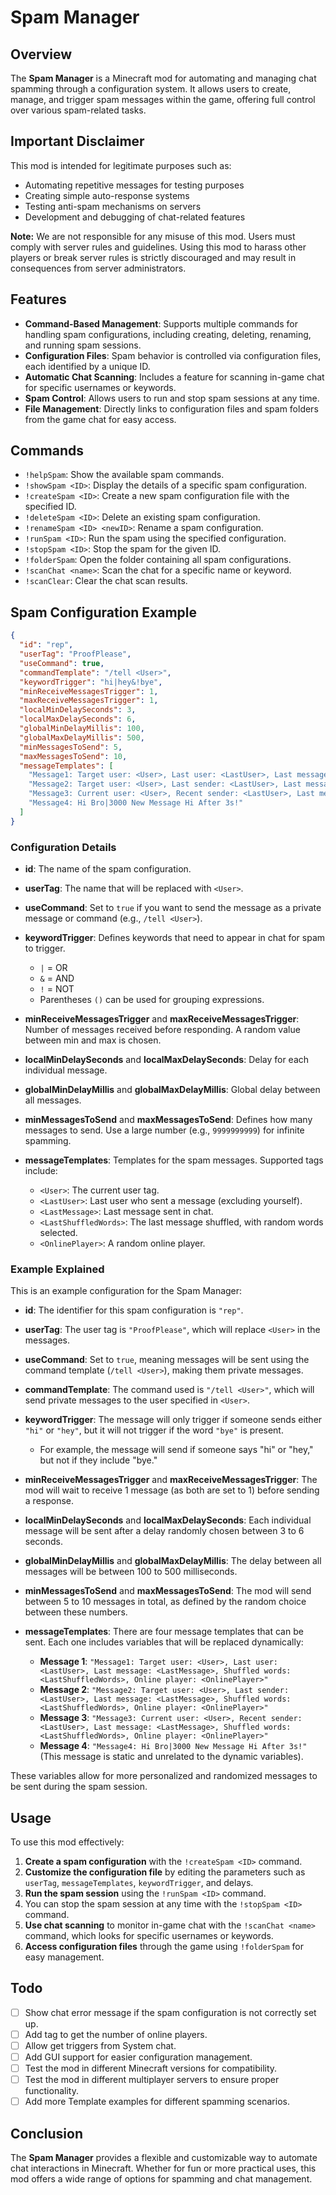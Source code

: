 # Spam Manager

## Overview
The **Spam Manager** is a Minecraft mod for automating and managing chat spamming through a configuration system. It allows users to create, manage, and trigger spam messages within the game, offering full control over various spam-related tasks.

## Important Disclaimer
This mod is intended for legitimate purposes such as:
- Automating repetitive messages for testing purposes
- Creating simple auto-response systems
- Testing anti-spam mechanisms on servers
- Development and debugging of chat-related features

**Note:** We are not responsible for any misuse of this mod. Users must comply with server rules and guidelines. Using this mod to harass other players or break server rules is strictly discouraged and may result in consequences from server administrators.

## Features
- **Command-Based Management**: Supports multiple commands for handling spam configurations, including creating, deleting, renaming, and running spam sessions.
- **Configuration Files**: Spam behavior is controlled via configuration files, each identified by a unique ID.
- **Automatic Chat Scanning**: Includes a feature for scanning in-game chat for specific usernames or keywords.
- **Spam Control**: Allows users to run and stop spam sessions at any time.
- **File Management**: Directly links to configuration files and spam folders from the game chat for easy access.

## Commands

- `!helpSpam`: Show the available spam commands.
- `!showSpam <ID>`: Display the details of a specific spam configuration.
- `!createSpam <ID>`: Create a new spam configuration file with the specified ID.
- `!deleteSpam <ID>`: Delete an existing spam configuration.
- `!renameSpam <ID> <newID>`: Rename a spam configuration.
- `!runSpam <ID>`: Run the spam using the specified configuration.
- `!stopSpam <ID>`: Stop the spam for the given ID.
- `!folderSpam`: Open the folder containing all spam configurations.
- `!scanChat <name>`: Scan the chat for a specific name or keyword.
- `!scanClear`: Clear the chat scan results.

## Spam Configuration Example

```json
{
  "id": "rep",
  "userTag": "ProofPlease",
  "useCommand": true,
  "commandTemplate": "/tell <User>",
  "keywordTrigger": "hi|hey&!bye",
  "minReceiveMessagesTrigger": 1,
  "maxReceiveMessagesTrigger": 1,
  "localMinDelaySeconds": 3,
  "localMaxDelaySeconds": 6,
  "globalMinDelayMillis": 100,
  "globalMaxDelayMillis": 500,
  "minMessagesToSend": 5,
  "maxMessagesToSend": 10,
  "messageTemplates": [
    "Message1: Target user: <User>, Last user: <LastUser>, Last message: <LastMessage>, Shuffled words: <LastShuffledWords>, Online player: <OnlinePlayer>",
    "Message2: Target user: <User>, Last sender: <LastUser>, Last message: <LastMessage>, Shuffled words: <LastShuffledWords>, Online player: <OnlinePlayer>",
    "Message3: Current user: <User>, Recent sender: <LastUser>, Last message: <LastMessage>, Shuffled words: <LastShuffledWords>, Online player: <OnlinePlayer>",
    "Message4: Hi Bro|3000 New Message Hi After 3s!"
  ]
}
```

### Configuration Details
- **id**: The name of the spam configuration.
- **userTag**: The name that will be replaced with `<User>`.
- **useCommand**: Set to `true` if you want to send the message as a private message or command (e.g., `/tell <User>`).
- **keywordTrigger**: Defines keywords that need to appear in chat for spam to trigger.
    - `|` = OR
    - `&` = AND
    - `!` = NOT
    - Parentheses `()` can be used for grouping expressions.

- **minReceiveMessagesTrigger** and **maxReceiveMessagesTrigger**: Number of messages received before responding. A random value between min and max is chosen.
- **localMinDelaySeconds** and **localMaxDelaySeconds**: Delay for each individual message.
- **globalMinDelayMillis** and **globalMaxDelayMillis**: Global delay between all messages.
- **minMessagesToSend** and **maxMessagesToSend**: Defines how many messages to send. Use a large number (e.g., `9999999999`) for infinite spamming.
- **messageTemplates**: Templates for the spam messages. Supported tags include:
    - `<User>`: The current user tag.
    - `<LastUser>`: Last user who sent a message (excluding yourself).
    - `<LastMessage>`: Last message sent in chat.
    - `<LastShuffledWords>`: The last message shuffled, with random words selected.
    - `<OnlinePlayer>`: A random online player.

### Example Explained

This is an example configuration for the Spam Manager:

- **id**: The identifier for this spam configuration is `"rep"`.
- **userTag**: The user tag is `"ProofPlease"`, which will replace `<User>` in the messages.
- **useCommand**: Set to `true`, meaning messages will be sent using the command template (`/tell <User>`), making them private messages.
- **commandTemplate**: The command used is `"/tell <User>"`, which will send private messages to the user specified in `<User>`.
- **keywordTrigger**: The message will only trigger if someone sends either `"hi"` or `"hey"`, but it will not trigger if the word `"bye"` is present.
    - For example, the message will send if someone says "hi" or "hey," but not if they include "bye."

- **minReceiveMessagesTrigger** and **maxReceiveMessagesTrigger**: The mod will wait to receive 1 message (as both are set to 1) before sending a response.
- **localMinDelaySeconds** and **localMaxDelaySeconds**: Each individual message will be sent after a delay randomly chosen between 3 to 6 seconds.
- **globalMinDelayMillis** and **globalMaxDelayMillis**: The delay between all messages will be between 100 to 500 milliseconds.
- **minMessagesToSend** and **maxMessagesToSend**: The mod will send between 5 to 10 messages in total, as defined by the random choice between these numbers.

- **messageTemplates**: There are four message templates that can be sent. Each one includes variables that will be replaced dynamically:
    - **Message 1**: `"Message1: Target user: <User>, Last user: <LastUser>, Last message: <LastMessage>, Shuffled words: <LastShuffledWords>, Online player: <OnlinePlayer>"`
    - **Message 2**: `"Message2: Target user: <User>, Last sender: <LastUser>, Last message: <LastMessage>, Shuffled words: <LastShuffledWords>, Online player: <OnlinePlayer>"`
    - **Message 3**: `"Message3: Current user: <User>, Recent sender: <LastUser>, Last message: <LastMessage>, Shuffled words: <LastShuffledWords>, Online player: <OnlinePlayer>"`
    - **Message 4**: `"Message4: Hi Bro|3000 New Message Hi After 3s!"` (This message is static and unrelated to the dynamic variables).

These variables allow for more personalized and randomized messages to be sent during the spam session.

## Usage
To use this mod effectively:

1. **Create a spam configuration** with the `!createSpam <ID>` command.
2. **Customize the configuration file** by editing the parameters such as `userTag`, `messageTemplates`, `keywordTrigger`, and delays.
3. **Run the spam session** using the `!runSpam <ID>` command.
4. You can stop the spam session at any time with the `!stopSpam <ID>` command.
5. **Use chat scanning** to monitor in-game chat with the `!scanChat <name>` command, which looks for specific usernames or keywords.
6. **Access configuration files** through the game using `!folderSpam` for easy management.

## Todo
- [ ] Show chat error message if the spam configuration is not correctly set up.
- [ ] Add <OnlinePlayersNumber> tag to get the number of online players.
- [ ] Allow get triggers from System chat.
- [ ] Add GUI support for easier configuration management.
- [ ] Test the mod in different Minecraft versions for compatibility.
- [ ] Test the mod in different multiplayer servers to ensure proper functionality.
- [ ] Add more Template examples for different spamming scenarios.

## Conclusion
The **Spam Manager** provides a flexible and customizable way to automate chat interactions in Minecraft. Whether for fun or more practical uses, this mod offers a wide range of options for spamming and chat management.
